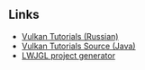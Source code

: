 ## Links

* [Vulkan Tutorials (Russian)](https://habr.com/ru/post/537208/)
* [Vulkan Tutorials Source (Java)](https://github.com/Naitsirc98/Vulkan-Tutorial-Java/tree/master/src/main/java/javavulkantutorial)
* [LWJGL project generator](https://www.lwjgl.org/customize)
